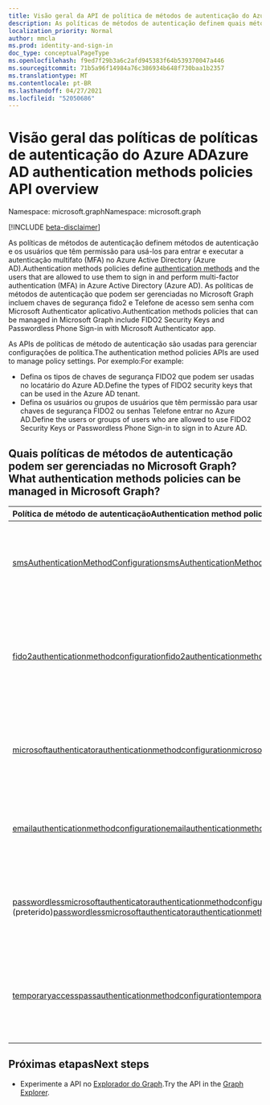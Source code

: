 ```yaml
---
title: Visão geral da API de política de métodos de autenticação do Azure AD
description: As políticas de métodos de autenticação definem quais métodos de autenticação podem ser usados pelos usuários no Azure AD.
localization_priority: Normal
author: mmcla
ms.prod: identity-and-sign-in
doc_type: conceptualPageType
ms.openlocfilehash: f9ed7f29b3a6c2afd945383f64b539370047a446
ms.sourcegitcommit: 71b5a96f14984a76c386934b648f730baa1b2357
ms.translationtype: MT
ms.contentlocale: pt-BR
ms.lasthandoff: 04/27/2021
ms.locfileid: "52050686"
---
```

# <a name="azure-ad-authentication-methods-policies-api-overview"></a><span data-ttu-id="e0654-103">Visão geral das políticas de políticas de autenticação do Azure AD</span><span class="sxs-lookup"><span data-stu-id="e0654-103">Azure AD authentication methods policies API overview</span></span>

<span data-ttu-id="e0654-104">Namespace: microsoft.graph</span><span class="sxs-lookup"><span data-stu-id="e0654-104">Namespace: microsoft.graph</span></span>

[!INCLUDE [beta-disclaimer](../../includes/beta-disclaimer.md)]

<span data-ttu-id="e0654-105">As políticas de [](/azure/active-directory/authentication/concept-authentication-methods) métodos de autenticação definem métodos de autenticação e os usuários que têm permissão para usá-los para entrar e executar a autenticação multifato (MFA) no Azure Active Directory (Azure AD).</span><span class="sxs-lookup"><span data-stu-id="e0654-105">Authentication methods policies define [authentication methods](/azure/active-directory/authentication/concept-authentication-methods) and the users that are allowed to use them to sign in and perform multi-factor authentication (MFA) in Azure Active Directory (Azure AD).</span></span> <span data-ttu-id="e0654-106">As políticas de métodos de autenticação que podem ser gerenciadas no Microsoft Graph incluem chaves de segurança fido2 e Telefone de acesso sem senha com Microsoft Authenticator aplicativo.</span><span class="sxs-lookup"><span data-stu-id="e0654-106">Authentication methods policies that can be managed in Microsoft Graph include FIDO2 Security Keys and Passwordless Phone Sign-in with Microsoft Authenticator app.</span></span>

<span data-ttu-id="e0654-107">As APIs de políticas de método de autenticação são usadas para gerenciar configurações de política.</span><span class="sxs-lookup"><span data-stu-id="e0654-107">The authentication method policies APIs are used to manage policy settings.</span></span> <span data-ttu-id="e0654-108">Por exemplo:</span><span class="sxs-lookup"><span data-stu-id="e0654-108">For example:</span></span>

* <span data-ttu-id="e0654-109">Defina os tipos de chaves de segurança FIDO2 que podem ser usadas no locatário do Azure AD.</span><span class="sxs-lookup"><span data-stu-id="e0654-109">Define the types of FIDO2 security keys that can be used in the Azure AD tenant.</span></span>
* <span data-ttu-id="e0654-110">Defina os usuários ou grupos de usuários que têm permissão para usar chaves de segurança FIDO2 ou senhas Telefone entrar no Azure AD.</span><span class="sxs-lookup"><span data-stu-id="e0654-110">Define the users or groups of users who are allowed to use FIDO2 Security Keys or Passwordless Phone Sign-in to sign in to Azure AD.</span></span>

## <a name="what-authentication-methods-policies-can-be-managed-in-microsoft-graph"></a><span data-ttu-id="e0654-111">Quais políticas de métodos de autenticação podem ser gerenciadas no Microsoft Graph?</span><span class="sxs-lookup"><span data-stu-id="e0654-111">What authentication methods policies can be managed in Microsoft Graph?</span></span>

|<span data-ttu-id="e0654-112">Política de método de autenticação</span><span class="sxs-lookup"><span data-stu-id="e0654-112">Authentication method policy</span></span>       | <span data-ttu-id="e0654-113">Descrição</span><span class="sxs-lookup"><span data-stu-id="e0654-113">Description</span></span> |
|:---------------------------|:------------|
|[<span data-ttu-id="e0654-114">smsAuthenticationMethodConfiguration</span><span class="sxs-lookup"><span data-stu-id="e0654-114">smsAuthenticationMethodConfiguration</span></span>](smsAuthenticationMethodConfiguration.md)| <span data-ttu-id="e0654-115">Definir usuários que podem usar Mensagem de Texto no locatário do Azure AD.</span><span class="sxs-lookup"><span data-stu-id="e0654-115">Define users who can use Text Message on the Azure AD tenant.</span></span>|
|[<span data-ttu-id="e0654-116">fido2authenticationmethodconfiguration</span><span class="sxs-lookup"><span data-stu-id="e0654-116">fido2authenticationmethodconfiguration</span></span>](fido2authenticationmethodconfiguration.md)| <span data-ttu-id="e0654-117">Defina restrições de chave de segurança FIDO2 e usuários que podem usá-las para entrar no Azure AD.</span><span class="sxs-lookup"><span data-stu-id="e0654-117">Define FIDO2 security key restrictions and users who can use them to sign in to Azure AD.</span></span>|
|[<span data-ttu-id="e0654-118">microsoftauthenticatorauthenticationmethodconfiguration</span><span class="sxs-lookup"><span data-stu-id="e0654-118">microsoftauthenticatorauthenticationmethodconfiguration</span></span>](microsoftauthenticatorauthenticationmethodconfiguration.md)|<span data-ttu-id="e0654-119">Definir usuários que podem usar Microsoft Authenticator no locatário do Azure AD.</span><span class="sxs-lookup"><span data-stu-id="e0654-119">Define users who can use Microsoft Authenticator on the Azure AD tenant.</span></span>|
|[<span data-ttu-id="e0654-120">emailauthenticationmethodconfiguration</span><span class="sxs-lookup"><span data-stu-id="e0654-120">emailauthenticationmethodconfiguration</span></span>](emailauthenticationmethodconfiguration.md)|<span data-ttu-id="e0654-121">Definir usuários que podem usar o OTP de email no locatário do Azure AD.</span><span class="sxs-lookup"><span data-stu-id="e0654-121">Define users who can use email OTP on the Azure AD tenant.</span></span>|
|<span data-ttu-id="e0654-122">[passwordlessmicrosoftauthenticatorauthenticationmethodconfiguration](passwordlessmicrosoftauthenticatorauthenticationmethodconfiguration.md) (preterido)</span><span class="sxs-lookup"><span data-stu-id="e0654-122">[passwordlessmicrosoftauthenticatorauthenticationmethodconfiguration](passwordlessmicrosoftauthenticatorauthenticationmethodconfiguration.md) (deprecated)</span></span>|<span data-ttu-id="e0654-123">Defina os usuários que podem usar a senha Telefone entrar para entrar no Azure AD.</span><span class="sxs-lookup"><span data-stu-id="e0654-123">Define users who can use Passwordless Phone Sign-in to sign in to Azure AD.</span></span>|
|[<span data-ttu-id="e0654-124">temporaryaccesspassauthenticationmethodconfiguration</span><span class="sxs-lookup"><span data-stu-id="e0654-124">temporaryaccesspassauthenticationmethodconfiguration</span></span>](temporaryaccesspassauthenticationmethodconfiguration.md)|<span data-ttu-id="e0654-125">Defina os usuários que podem usar o Passe de Acesso Temporário para entrar no Azure AD.</span><span class="sxs-lookup"><span data-stu-id="e0654-125">Define users who can use Temporary Access Pass to sign in to Azure AD.</span></span>|

## <a name="next-steps"></a><span data-ttu-id="e0654-126">Próximas etapas</span><span class="sxs-lookup"><span data-stu-id="e0654-126">Next steps</span></span>

* <span data-ttu-id="e0654-127">Experimente a API no [Explorador do Graph](https://developer.microsoft.com/graph/graph-explorer).</span><span class="sxs-lookup"><span data-stu-id="e0654-127">Try the API in the [Graph Explorer](https://developer.microsoft.com/graph/graph-explorer).</span></span>
